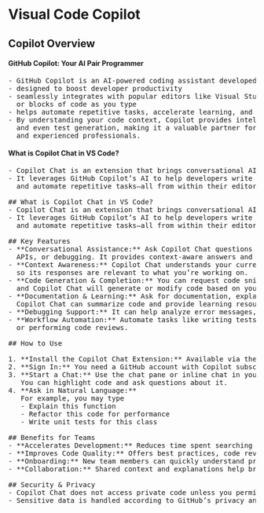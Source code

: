 # Visual Code Copilot

## Copilot Overview


#### GitHub Copilot: Your AI Pair Programmer
<pre>
- GitHub Copilot is an AI-powered coding assistant developed by GitHub and OpenAI
- designed to boost developer productivity
- seamlessly integrates with popular editors like Visual Studio Code, suggesting entire lines 
  or blocks of code as you type
- helps automate repetitive tasks, accelerate learning, and sparks creativity 
- By understanding your code context, Copilot provides intelligent code completions, documentation, 
  and even test generation, making it a valuable partner for both beginners 
  and experienced professionals.
</pre>

#### What is Copilot Chat in VS Code?
<pre>
- Copilot Chat is an extension that brings conversational AI capabilities to Visual Studio Code
- It leverages GitHub Copilot’s AI to help developers write code, debug, learn new concepts, 
  and automate repetitive tasks—all from within their editor

## What is Copilot Chat in VS Code?
- Copilot Chat is an extension that brings conversational AI capabilities to Visual Studio Code. 
- It leverages GitHub Copilot’s AI to help developers write code, debug, learn new concepts, 
  and automate repetitive tasks—all from within their editor.

## Key Features
- **Conversational Assistance:** Ask Copilot Chat questions in natural language about code, frameworks, 
  APIs, or debugging. It provides context-aware answers and code suggestions.
- **Context Awareness:** Copilot Chat understands your current file, selection, and workspace, 
  so its responses are relevant to what you’re working on.
- **Code Generation & Completion:** You can request code snippets, refactoring, or explanations, 
  and Copilot Chat will generate or modify code based on your requests.
- **Documentation & Learning:** Ask for documentation, explanations of code, or best practices. 
  Copilot Chat can summarize code and provide learning resources.
- **Debugging Support:** It can help analyze error messages, suggest fixes, and explain bugs.
- **Workflow Automation:** Automate tasks like writing tests, generating boilerplate, 
  or performing code reviews.

## How to Use

1. **Install the Copilot Chat Extension:** Available via the Visual Studio Code Marketplace.
2. **Sign In:** You need a GitHub account with Copilot subscription.
3. **Start a Chat:** Use the chat pane or inline chat in your editor. 
   You can highlight code and ask questions about it.
4. **Ask in Natural Language:** 
   For example, you may type
   - Explain this function
   - Refactor this code for performance
   - Write unit tests for this class

## Benefits for Teams
- **Accelerates Development:** Reduces time spent searching docs or troubleshooting.
- **Improves Code Quality:** Offers best practices, code reviews, and automated testing.
- **Onboarding:** New team members can quickly understand project code by asking Copilot Chat.
- **Collaboration:** Shared context and explanations help bridge knowledge gaps.

## Security & Privacy
- Copilot Chat does not access private code unless you permit it.
- Sensitive data is handled according to GitHub’s privacy and security policies.
</pre>
